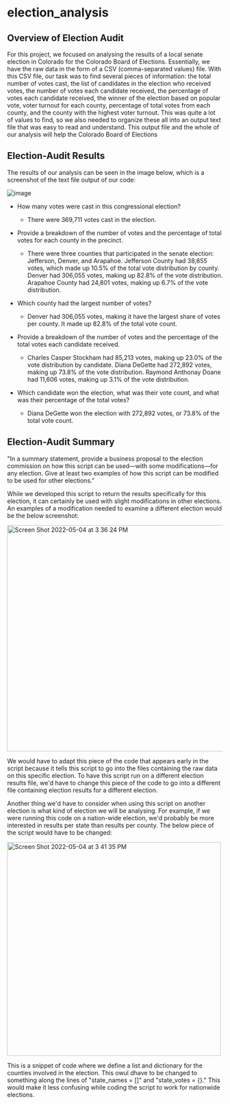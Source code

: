 # election_analysis

## Overview of Election Audit

 For this project, we focused on analysing the results of a local senate election in Colorado for the Colorado Board of Elections. Essentially, we have the raw data in the form of a CSV (comma-separated values) file. With this CSV file, our task was to find several pieces of information: the total number of votes cast, the list of candidates in the election who received votes, the number of votes each candidate received, the percentage of votes each candidate received, the winner of the election based on popular vote, voter turnout for each county, percentage of total votes from each county, and the county with the highest voter turnout. This was quite a lot of values to find, so we also needed to organize these all into an output text file that was easy to read and understand. This output file and the whole of our analysis will help the Colorado Board of Elections

## Election-Audit Results

 The results of our analysis can be seen in the image below, which is a screenshot of the text file output of our code:

![image](https://user-images.githubusercontent.com/103055666/166803828-db60fd97-a4d2-41c6-a84b-ddd81d9cf16c.png)

* How many votes were cast in this congressional election?
    * There were 369,711 votes cast in the election. 

* Provide a breakdown of the number of votes and the percentage of total votes for each county in the precinct.
    * There were three counties that participated in the senate election: Jefferson, Denver, and Arapahoe. Jefferson County had 38,855 votes, which made up 10.5% of the total vote distribution by county. Denver had 306,055 votes, making up 82.8% of the vote distribution. Arapahoe County had 24,801 votes, making up 6.7% of the vote distribution.

* Which county had the largest number of votes?
    *   Denver had 306,055 votes, making it have the largest share of votes per county. It made up 82.8% of the total vote count.

* Provide a breakdown of the number of votes and the percentage of the total votes each candidate received.
    * Charles Casper Stockham had 85,213 votes, making up 23.0% of the vote distribution by candidate. Diana DeGette had 272,892 votes, making up 73.8% of the vote distribution. Raymond Anthonay Doane had 11,606 votes, making up 3.1% of the vote distribution. 

* Which candidate won the election, what was their vote count, and what was their percentage of the total votes?
    * Diana DeGette won the election with 272,892 votes, or 73.8% of the total vote count.
    
## Election-Audit Summary

"In a summary statement, provide a business proposal to the election commission on how this script can be used—with some modifications—for any election. Give at least two examples of how this script can be modified to be used for other elections."

While we developed this script to return the results specifically for this election, it can certainly be used with slight modifications in other elections. An examples of a modification needed to examine a different election would be the below screenshot:

<img width="528" alt="Screen Shot 2022-05-04 at 3 36 24 PM" src="https://user-images.githubusercontent.com/103055666/166812481-14e7efbe-3f7c-447c-a6ef-209abc17a11d.png">

We would have to adapt this piece of the code that appears early in the script because it tells this script to go into the files containing the raw data on this specific election. To have this script run on a different election results file, we'd have to change this piece of the code to go into a different file containing election results for a different election.

Another thing we'd have to consider when using this script on another election is what kind of election we will be analysing. For example, if we were running this code on a nation-wide election, we'd probably be more interested in results per state than results per county. The below piece of the script would have to be changed:

<img width="499" alt="Screen Shot 2022-05-04 at 3 41 35 PM" src="https://user-images.githubusercontent.com/103055666/166813272-a6edde85-bd02-453b-a765-0e6176ec3694.png">

This is a snippet of code where we define a list and dictionary for the counties involved in the election. This owul dhave to be changed to something along the lines of "state_names = []" and "state_votes = {}." This would make it less confusing while coding the script to work for nationwide elections.
